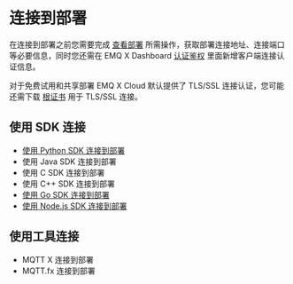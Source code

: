 # 连接到部署

在连接到部署之前您需要完成 [查看部署](../deployments/view_deployment.md) 所需操作，获取部署连接地址、连接端口等必要信息，同时您还需在 EMQ X Dashboard [认证鉴权](../deployments/dashboard/users_and_acl.md) 里面新增客户端连接认证信息。

对于免费试用和共享部署 EMQ X Cloud 默认提供了 TLS/SSL 连接认证，您可能还需下载 [根证书](https://static.emqx.net/data/cn.emqx.cloud-ca.crt) 用于 TLS/SSL 连接。



## 使用 SDK 连接

* [使用 Python SDK 连接到部署](./python_sdk.md)
* 使用 Java SDK 连接到部署
* 使用 C SDK 连接到部署
* 使用 C++ SDK 连接到部署
* [使用 Go SDK 连接到部署](./golang_sdk.md)
* [使用 Node.js SDK 连接到部署](./nodejs_sdk.md)



## 使用工具连接

* MQTT X 连接到部署
* MQTT.fx 连接到部署

